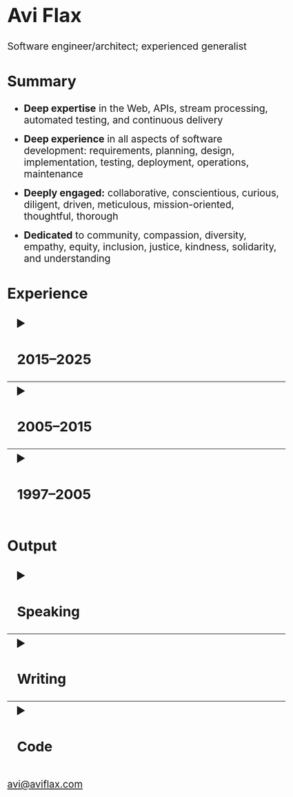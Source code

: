 <style>
  html, body {
      max-width: 8in;
      font-size: 17pt;
      margin-left: 1rem;
  }

  details {
    summary {
      margin-left: 1rem;
      font-size: 1.2rem;
      cursor: pointer;
    }

    summary::marker {
        font-size: 120%;
    }

    & > *:not(summary) {
        margin-left: 2.5rem;
    }
  }

  details + details {
      border-top: 1px solid black;
  }

  li:not(:last-child) {
    margin-bottom: 0.75rem;
  }

  li > ul,
  li > ol {
    margin-top: 0.75rem;
  }

  h4 > em {
      margin-left: 0.5rem;
      font-weight: normal;
  }
</style>

# Avi Flax

<span id="tagline">Software engineer/architect; experienced generalist</span>


## Summary

* **Deep expertise** in the Web, APIs, stream processing, automated testing, and continuous delivery
* **Deep experience** in all aspects of software development: requirements, planning, design,
  implementation, testing, deployment, operations, maintenance
* **Deeply engaged:** collaborative, conscientious, curious, diligent, driven, meticulous,
  mission-oriented, thoughtful, thorough
* **Dedicated** to community, compassion, diversity, empathy, equity, inclusion, justice, kindness,
  solidarity, and understanding


## Experience

<details>
    <summary><h3>2015–2025</h3></summary>

#### Omne *Chief Software Architect, 2024–2025*

* Built and refined the team and its strategy, processes, and culture
* Designed and built a pre-alpha [ERP] system with a focus on manufacturing customers
* Tech: PostgreSQL, C#, Playwright, GitHub Actions, Kafka, Azure Cloud

#### Trudy *Principal Software Engineer, 2023–2024*

* Designed, implemented, and maintained:
  * An internal prompt engineering tool for rapidly testing many variations of LLM invocations
  * A pre-alpha <abbr title="Software as a Service">SaaS</abbr> product to enable non-experts to
    craft, test, and use LLM prompts with multiple LLM providers
* Tech: JavaScript, Google Apps Script, Google Workspace APIs, PostgreSQL, Python, Django, Clojure

#### Latacora *Staff Software Engineer, 2022–2023*

* Designed, implemented, and maintained:
  * A system that manages access to many AWS accounts via AWS SSO and [Pulumi]
  * A system for deploying multiple tools to many AWS accounts via Pulumi
  * A custom database for crucial business data &amp; CLI tools for integrating the DB with tools
    such as [Fibery] and JIRA
* Tech: Clojure, AWS, Pulumi, GitHub Actions

#### Modern Energy *Senior Director of Technology, 2020–2021*

* Helped bootstrap a new Retail Energy Provider (REP) in Texas' ERCOT market
* Automated wholesale energy trades for a few different markets via [APX MarketSuite]
* Helped bootstrap a new HVAC optimization startup by integrating with [InfiSense] and [MelRok]
* Tech: Clojure, Kafka, Airflow, Python, Google Workspace APIs, Pulumi

#### Funding Circle *Principal Software Engineer, 2017–2020*

* 🔜
* 🔜
* Tech: Clojure, Ruby, Kafka, GitHub Actions

#### Park Assist *Principal Software Architect, 2016–2017*

* 🔜
* 🔜
* Tech: Ruby, JRuby, Kafka, SQL Server

</details>

<details>
    <summary><h3>2005–2015</h3></summary>

#### Timehop *2015*

* Refactored a critical and complex system into a loosely-coupled stream-based system using Kinesis
  and Go ([slides])
* Designed and implemented:
  * A sophisticated integration with Twilio for SMS-based signup
  * A tool for quickly processing billions of records
* Tech: 🔜

#### Thinkful *2014*

* Designed and implemented an event-driven system to automate Stripe subscription management

#### SFX *2013–2014*

* 🔜
* 🔜
* 🔜
* Tech: 🔜

#### Arc90 *2005–2013*

* 🔜
* 🔜
* 🔜
* Tech: 🔜

</details>

<details>
    <summary><h3>1997–2005</h3></summary>

#### ADP *2001–2004*

* Refactored, enhanced, and maintained a sophisticated application for producing custom financial
  documents for on-demand printing

#### register.com *2001*

<!-- TODO: compress down to a single bullet -->
* Team lead position for large high-traffic auction site
* Responsibilities included designing, implementing, and maintaining features; reengineering site
  technology and architecture
* Created new internal tools and development procedures

#### RewardsPlus *2000*

* Maintained and enhanced a large-scale online employee benefits enrollment system for diverse
  clients with diverse needs

#### Words In Progress *1998–2000*

* Developed requirements and specifications for high traffic websites directly with clients; crafted
  application architecture and database design

#### Ideal Computer Strategies *1998*

* Worked with teams of designers, coders, and project managers to concurrently develop and deploy
  client websites with basic dynamic features

#### PCC Internet Design *1997–1998*

* Founded and managed a small Web design shop in Baltimore, MD providing full-service Web design
  and development to small businesses in the area

</details>

## Output

<details>
    <summary><h3>Speaking</h3></summary>

* 2020: <a href="https://www.youtube.com/watch?v=3i-C7qbRGGQ">Set your data free with model-based architecture diagramming</a> at <a href="https://www.writethedocs.org/conf/">Write the Docs (Portland) 2020</a>
* 2019:
  * <a href="http://2019.clojure-conj.org/speaker-avi-flax/">(Architecture) Diagrams as Data</a> at Clojure/conj (<a href="https://youtu.be/HmHOYkTVxIg">video</a>
* 2018:
  * <a href="https://www.youtube.com/watch?v=Vl4KFEJwPPQ">Concurrency via Communication — Large and Small</a> at the Bay Area Clojure Meetup (hosted by Funding Circle)
  * <a href="https://www.youtube.com/watch?v=5JpcDKooaIQ">Large Nested JSON with Spec: A Comedy of Errors</a> at the Bay Area Clojure Meetup (hosted by Funding Circle)
  * <a href="https://youtu.be/eqfSifXaXnw">Specifying Other People’s Data Structures with Spec: an Experience Report</a> at Clojure/nyc
* 2014:
  * <a href="https://www.youtube.com/watch?v=HGpDHBzErkg">The impedance mismatch of Web Microframeworks</a> at PyGrunn 2014 (hosted by Paylogic, a subsidiary of SFX)

</details>

<details>
    <summary><h3>Writing</h3></summary>

🔜

</details>

<details>
    <summary><h3>Code</h3></summary>

🔜

</details>

<div id="email">

[avi@aviflax.com](mailto:avi@aviflax.com)

</div>



[APX MarketSuite]: https://apx.com/power-scheduling-energy-accounting-services/
[ERP]: https://en.wikipedia.org/wiki/Enterprise_resource_planning
[Fibery]: https://fibery.io
[InfiSense]: https://www.infisense.com
[MelRok]: https://melrok.com
[Pulumi]: https://www.pulumi.com/
[slides]: https://speakerdeck.com/aviflax/stream-data-processing-with-kinesis-and-go-at-timehop
